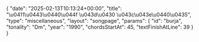 {
    "date": "2025-02-13T10:13:24+00:00",
    "title": "\u0411\u0443\u0440\u044f \u043d\u0430 \u043c\u043e\u0440\u0435",
    "type": "miscellaneous",
    "layout": "songpage",
    "params": {
        "id": "burja",
        "tonality": "Dm",
        "year": "1990",
        "chordsStartAt": 45,
        "textFinishAtLine": 39
    }
}
